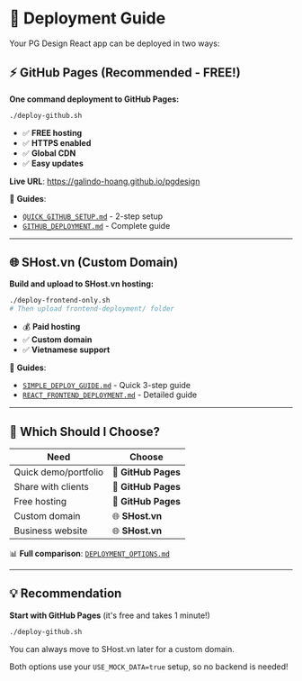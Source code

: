 # 🚀 Deployment Guide

Your PG Design React app can be deployed in two ways:

## ⚡ GitHub Pages (Recommended - FREE!)

**One command deployment to GitHub Pages:**

```bash
./deploy-github.sh
```

- ✅ **FREE hosting**
- ✅ **HTTPS enabled**
- ✅ **Global CDN**
- ✅ **Easy updates**

**Live URL**: https://galindo-hoang.github.io/pgdesign

📖 **Guides**:
- [`QUICK_GITHUB_SETUP.md`](QUICK_GITHUB_SETUP.md) - 2-step setup
- [`GITHUB_DEPLOYMENT.md`](GITHUB_DEPLOYMENT.md) - Complete guide

---

## 🌐 SHost.vn (Custom Domain)

**Build and upload to SHost.vn hosting:**

```bash
./deploy-frontend-only.sh
# Then upload frontend-deployment/ folder
```

- 💰 **Paid hosting**
- ✅ **Custom domain**
- ✅ **Vietnamese support**

📖 **Guides**:
- [`SIMPLE_DEPLOY_GUIDE.md`](SIMPLE_DEPLOY_GUIDE.md) - Quick 3-step guide
- [`REACT_FRONTEND_DEPLOYMENT.md`](REACT_FRONTEND_DEPLOYMENT.md) - Detailed guide

---

## 🤔 Which Should I Choose?

| Need | Choose |
|------|--------|
| Quick demo/portfolio | 🚀 **GitHub Pages** |
| Share with clients | 🚀 **GitHub Pages** |
| Free hosting | 🚀 **GitHub Pages** |
| Custom domain | 🌐 **SHost.vn** |
| Business website | 🌐 **SHost.vn** |

📊 **Full comparison**: [`DEPLOYMENT_OPTIONS.md`](DEPLOYMENT_OPTIONS.md)

---

## 💡 Recommendation

**Start with GitHub Pages** (it's free and takes 1 minute!)

```bash
./deploy-github.sh
```

You can always move to SHost.vn later for a custom domain.

Both options use your `USE_MOCK_DATA=true` setup, so no backend is needed! 